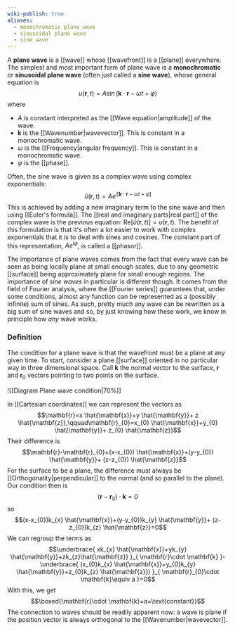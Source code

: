 ```yaml
---
wiki-publish: true
aliases:
  - monochromatic plane wave
  - sinusoidal plane wave
  - sine wave
---
```

A **plane wave** is a [[wave]] whose [[wavefront]] is a [[plane]] everywhere. The simplest and most important form of plane wave is a **monochromatic** or **sinusoidal plane wave** (often just called a **sine wave**), whose general equation is
$$u(\mathbf{r},t)=A\sin(\mathbf{k}\cdot \mathbf{r}-\omega t+\varphi)$$
where
- $A$ is constant interpreted as the [[Wave equation|amplitude]] of the wave.
- $\mathbf{k}$ is the [[Wavenumber|wavevector]]. This is constant in a monochromatic wave.
- $\omega$ is the [[Frequency|angular frequency]]. This is constant in a monochromatic wave.
- $\varphi$ is the [[phase]].

Often, the sine wave is given as a complex wave using complex exponentials:
$$\tilde{u}(\mathbf{r},t)=Ae^{i[\mathbf{k}\cdot \mathbf{r}-\omega t+\varphi]}$$
This is achieved by adding a new imaginary term to the sine wave and then using [[Euler's formula]]. The [[real and imaginary parts|real part]] of the complex wave is the previous equation: $\text{Re}[\tilde{u}(\mathbf{r},t)]=u(\mathbf{r},t)$. The benefit of this formulation is that it's often a lot easier to work with complex exponentials that it is to deal with sines and cosines. The constant part of this representation, $Ae^{i\varphi}$, is called a [[phasor]].

The importance of plane waves comes from the fact that every wave can be seen as being locally plane at small enough scales, due to any geometric [[surface]] being approximately plane for small enough regions. The importance of *sine waves* in particular is different though. It comes from the field of Fourier analysis, where the [[Fourier series]] guarantees that, under some conditions, almost any function can be represented as a (possibly infinite) sum of sines. As such, pretty much any wave can be rewritten as a big sum of sine waves and so, by just knowing how these work, we know in principle how *any* wave works.
### Definition
The condition for a plane wave is that the wavefront must be a plane at any given time. To start, consider a plane [[surface]] oriented in no particular way in three dimensional space. Call $\mathbf{k}$ the normal vector to the surface, $\mathbf{r}$ and $\mathbf{r}_{0}$ vectors pointing to two points on the surface.

![[Diagram Plane wave condition|70%]]

In [[Cartesian coordinates]] we can represent the vectors as
$$\mathbf{r}=x \hat{\mathbf{x}}+y \hat{\mathbf{y}}+ z \hat{\mathbf{z}},\qquad\mathbf{r}_{0}=x_{0} \hat{\mathbf{x}}+y_{0} \hat{\mathbf{y}}+ z_{0} \hat{\mathbf{z}}$$
Their difference is
$$\mathbf{r}-\mathbf{r}_{0}=(x-x_{0}) \hat{\mathbf{x}}+(y-y_{0}) \hat{\mathbf{y}}+ (z-z_{0}) \hat{\mathbf{z}}$$
For the surface to be a plane, the difference must always be [[Orthogonality|perpendicular]] to the normal (and so parallel to the plane). Our condition then is
$$(\mathbf{r}-\mathbf{r}_{0})\cdot \mathbf{k}=0$$
so
$$(x-x_{0})k_{x} \hat{\mathbf{x}}+(y-y_{0})k_{y} \hat{\mathbf{y}}+ (z-z_{0})k_{z} \hat{\mathbf{z}}=0$$
We can regroup the terms as
$$\underbrace{ xk_{x} \hat{\mathbf{x}}+yk_{y} \hat{\mathbf{y}}+zk_{z}\hat{\mathbf{z}} }_{ \mathbf{r}\cdot \mathbf{k} }-\underbrace{ (x_{0}k_{x} \hat{\mathbf{x}}+y_{0}k_{y} \hat{\mathbf{y}}+z_{0}k_{z} \hat{\mathbf{z}}) }_{ \mathbf{r}_{0}\cdot \mathbf{k}\equiv a }=0$$
With this, we get
$$\boxed{\mathbf{r}\cdot \mathbf{k}=a=\text{constant}}$$
The connection to waves should be readily apparent now: a wave is plane if the position vector is always orthogonal to the [[Wavenumber|wavevector]].